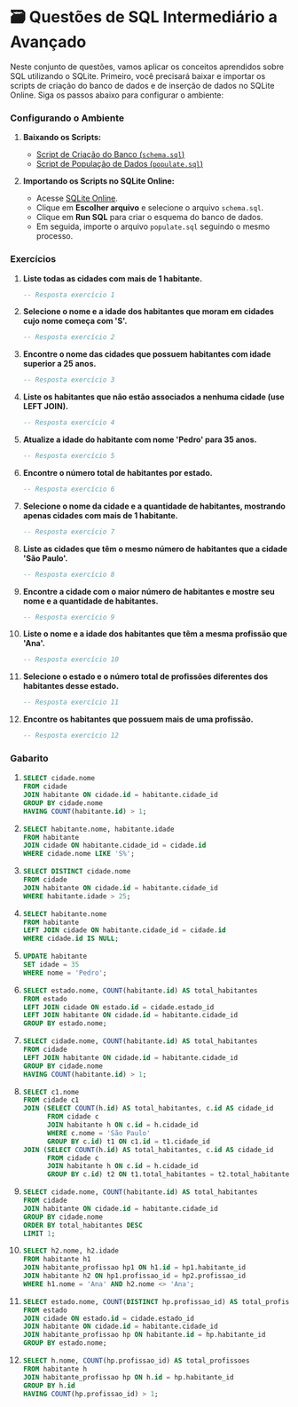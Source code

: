 # 🗃️ Questões de SQL Intermediário a Avançado

Neste conjunto de questões, vamos aplicar os conceitos aprendidos sobre SQL utilizando o SQLite. Primeiro, você precisará baixar e importar os scripts de criação do banco de dados e de inserção de dados no SQLite Online. Siga os passos abaixo para configurar o ambiente:

### Configurando o Ambiente

1. **Baixando os Scripts:**

   - [Script de Criação do Banco (`schema.sql`)](../../scripts/schema.sql)
   - [Script de População de Dados (`populate.sql`)](../../scripts/populate.sql)

2. **Importando os Scripts no SQLite Online:**
   - Acesse [SQLite Online](https://sqliteonline.com/).
   - Clique em **Escolher arquivo** e selecione o arquivo `schema.sql`.
   - Clique em **Run SQL** para criar o esquema do banco de dados.
   - Em seguida, importe o arquivo `populate.sql` seguindo o mesmo processo.

### Exercícios

1. **Liste todas as cidades com mais de 1 habitante.**

   ```sql
   -- Resposta exercício 1
   ```

2. **Selecione o nome e a idade dos habitantes que moram em cidades cujo nome começa com 'S'.**

   ```sql
   -- Resposta exercício 2
   ```

3. **Encontre o nome das cidades que possuem habitantes com idade superior a 25 anos.**

   ```sql
   -- Resposta exercício 3
   ```

4. **Liste os habitantes que não estão associados a nenhuma cidade (use LEFT JOIN).**

   ```sql
   -- Resposta exercício 4
   ```

5. **Atualize a idade do habitante com nome 'Pedro' para 35 anos.**

   ```sql
   -- Resposta exercício 5
   ```

6. **Encontre o número total de habitantes por estado.**

   ```sql
   -- Resposta exercício 6
   ```

7. **Selecione o nome da cidade e a quantidade de habitantes, mostrando apenas cidades com mais de 1 habitante.**

   ```sql
   -- Resposta exercício 7
   ```

8. **Liste as cidades que têm o mesmo número de habitantes que a cidade 'São Paulo'.**

   ```sql
   -- Resposta exercício 8
   ```

9. **Encontre a cidade com o maior número de habitantes e mostre seu nome e a quantidade de habitantes.**

   ```sql
   -- Resposta exercício 9
   ```

10. **Liste o nome e a idade dos habitantes que têm a mesma profissão que 'Ana'.**

    ```sql
    -- Resposta exercício 10
    ```

11. **Selecione o estado e o número total de profissões diferentes dos habitantes desse estado.**

    ```sql
    -- Resposta exercício 11
    ```

12. **Encontre os habitantes que possuem mais de uma profissão.**

    ```sql
    -- Resposta exercício 12
    ```

### Gabarito

1.  ```sql
    SELECT cidade.nome
    FROM cidade
    JOIN habitante ON cidade.id = habitante.cidade_id
    GROUP BY cidade.nome
    HAVING COUNT(habitante.id) > 1;
    ```

2.  ```sql
    SELECT habitante.nome, habitante.idade
    FROM habitante
    JOIN cidade ON habitante.cidade_id = cidade.id
    WHERE cidade.nome LIKE 'S%';
    ```

3.  ```sql
    SELECT DISTINCT cidade.nome
    FROM cidade
    JOIN habitante ON cidade.id = habitante.cidade_id
    WHERE habitante.idade > 25;
    ```

4.  ```sql
    SELECT habitante.nome
    FROM habitante
    LEFT JOIN cidade ON habitante.cidade_id = cidade.id
    WHERE cidade.id IS NULL;
    ```

5.  ```sql
    UPDATE habitante
    SET idade = 35
    WHERE nome = 'Pedro';
    ```

6.  ```sql
    SELECT estado.nome, COUNT(habitante.id) AS total_habitantes
    FROM estado
    LEFT JOIN cidade ON estado.id = cidade.estado_id
    LEFT JOIN habitante ON cidade.id = habitante.cidade_id
    GROUP BY estado.nome;
    ```

7.  ```sql
    SELECT cidade.nome, COUNT(habitante.id) AS total_habitantes
    FROM cidade
    LEFT JOIN habitante ON cidade.id = habitante.cidade_id
    GROUP BY cidade.nome
    HAVING COUNT(habitante.id) > 1;
    ```

8.  ```sql
    SELECT c1.nome
    FROM cidade c1
    JOIN (SELECT COUNT(h.id) AS total_habitantes, c.id AS cidade_id
          FROM cidade c
          JOIN habitante h ON c.id = h.cidade_id
          WHERE c.nome = 'São Paulo'
          GROUP BY c.id) t1 ON c1.id = t1.cidade_id
    JOIN (SELECT COUNT(h.id) AS total_habitantes, c.id AS cidade_id
          FROM cidade c
          JOIN habitante h ON c.id = h.cidade_id
          GROUP BY c.id) t2 ON t1.total_habitantes = t2.total_habitantes AND c1.id <> t2.cidade_id;
    ```

9.  ```sql
    SELECT cidade.nome, COUNT(habitante.id) AS total_habitantes
    FROM cidade
    JOIN habitante ON cidade.id = habitante.cidade_id
    GROUP BY cidade.nome
    ORDER BY total_habitantes DESC
    LIMIT 1;
    ```

10. ```sql
    SELECT h2.nome, h2.idade
    FROM habitante h1
    JOIN habitante_profissao hp1 ON h1.id = hp1.habitante_id
    JOIN habitante h2 ON hp1.profissao_id = hp2.profissao_id
    WHERE h1.nome = 'Ana' AND h2.nome <> 'Ana';
    ```

11. ```sql
    SELECT estado.nome, COUNT(DISTINCT hp.profissao_id) AS total_profissoes
    FROM estado
    JOIN cidade ON estado.id = cidade.estado_id
    JOIN habitante ON cidade.id = habitante.cidade_id
    JOIN habitante_profissao hp ON habitante.id = hp.habitante_id
    GROUP BY estado.nome;
    ```

12. ```sql
    SELECT h.nome, COUNT(hp.profissao_id) AS total_profissoes
    FROM habitante h
    JOIN habitante_profissao hp ON h.id = hp.habitante_id
    GROUP BY h.id
    HAVING COUNT(hp.profissao_id) > 1;
    ```
